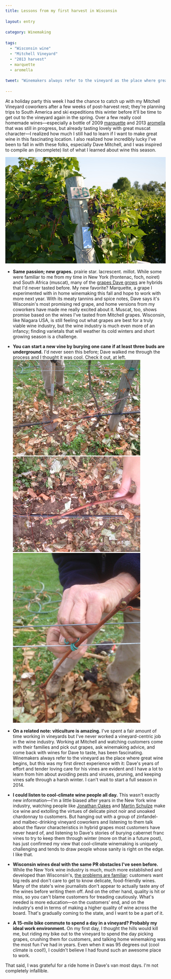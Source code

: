 ```yaml
---
title: Lessons from my first harvest in Wisconsin

layout: entry

category: Winemaking

tags:
  - "Wisconsin wine"
  - "Mitchell Vineyard"
  - "2013 harvest"
  - marquette
  - aromella

tweet: "Winemakers always refer to the vineyard as the place where great wine begins, but this was my first direct experience with it."

---
```


At a holiday party this week I had the chance to catch up with my Mitchell Vineyard coworkers after a few weeks of post-harvest rest; they're planning trips to South America and ski expeditions this winter before it'll be time to get out to the vineyard again in the spring. Over a few really cool homemade wines––especially a bottle of 2009 [marquette](http://www.grapes.umn.edu/Marquette/) and 2013 [aromella](http://www.winesandvines.com/template.cfm?section=news&content=111844) that was still in progress, but already tasting lovely with great muscat character––I realized how much I still had to learn if I want to make great wine in this fascinating location. I also realized how incredibly lucky I've been to fall in with these folks, especially Dave Mitchell, and I was inspired to compile an (incomplete) list of what I learned about wine this season. 

![Foch row](/photos/fochrow.jpg "Row of foch grapes at Mitchell Vineyard")

- **Same passion; new grapes.** prairie star. lacrescent. millot. While some were familiar to me from my time in New York (frontenac, foch, noiret) and South Africa (muscat), many of the [grapes Dave grows](http://www.mitchell-vineyard.com/our-grapes/) are hybrids that I'd never tasted before. My new favorite? Marquette, a grape I experimented with in home winemaking this fall and hope to work with more next year. With its meaty tannins and spice notes, Dave says it's Wisconsin's most promising red grape, and home versions from my coworkers have made me really excited about it. Muscat, too, shows promise based on the wines I've tasted from Mitchell grapes. Wisconsin, like Niagara USA, is still feeling out what grapes are best for a truly viable wine industry, but the wine industry is much even more of an infancy; finding varietals that will weather its cold winters and short growing season is a challenge.
- **You can start a new vine by burying one cane if at least three buds are underground.** I'd never seen this before; Dave walked me through the process and I thought it was cool. Check it out, at left.
![Cane bury process](/photos/caneburyone.jpg "Digging dirt to bury a cane")
![Cane bury process, step two](/photos/caneburytwo.jpg "Counting buds and burying three underground")
![Cane bury process, step three](/photos/caneburythree.jpg "Tying a cordon")

- **On a related note: viticulture is amazing.** I've spent a fair amount of time working in vineyards but I've never worked a vineyard-centric job in the wine industry. Working at Mitchell and watching customers come with their families and pick out grapes, ask winemaking advice, and come back with wines for Dave to taste, has been fascinating. Winemakers always refer to the vineyard as the place where great wine begins, but this was my first direct experience with it: Dave's years of effort and tender loving care for his vines are evident and I have a lot to learn from him about avoiding pests and viruses, pruning, and keeping vines safe through a harsh winter. I can't wait to start a full season in 2014.
- **I could listen to cool-climate wine people all day.** This wasn't exactly new information––I'm a little biased after years in the New York wine industry, watching people like [Jonathan Oakes](http://lennthompson.typepad.com/lenndevours/2010/02/icewine-harvest-at-leonard-oakes-estate-winery.html) and [Martin Schulze](http://www.buffalonews.com/apps/pbcs.dll/gallery?site=bn&date=20130123&category=photogalleries&artno=122009998&ref=ph) make ice wine and extolling the virtues of delicate pinot noir and unoaked chardonnay to customers. But hanging out with a group of zinfandel- and malbec-drinking vineyard coworkers and listening to them talk about the flavor characteristics in hybrid grapes most customers have never heard of, and listening to Dave's stories of burying cabernet franc vines to try to keep them through winter (more on that in a future post), has just confirmed my view that cool-climate winemaking is uniquely challenging and tends to draw people whose sanity is right on the edge. I like that.
-  **Wisconsin wines deal with the same PR obstacles I've seen before.** While the New York wine industry is much, much more established and developed than Wisconsin's, [the problems are familiar](http://host.madison.com/news/local/sales-continue-to-lag-for-wisconsin-made-wines/article_df9d27b6-d106-5847-8d71-7231e566beb7.html): customers want big reds and don't care to get to know delicate, food-friendly wines. Many of the state's wine journalists don't appear to actually taste any of the wines before writing them off. And on the other hand, quality is hit or miss, so you can't blame customers for treading cautiously. What's needed is more education––on the customers' end, and on the industry's end in terms of making a higher quality of wine across the board. That's gradually coming to the state, and I want to be a part of it.
- **A 15-mile bike commute to spend a day in a vineyard? Probably my ideal work environment.** On my first day, I thought the hills would kill me, but riding my bike out to the vineyard to spend the day picking grapes, crushing them for customers, and talking home winemaking was the most fun I've had in years. Even when it was 95 degrees out (cool climate is cool!), I couldn't believe I had found such an awesome place to work. 

That said, I was grateful for a ride home in Dave's van most days. I'm not completely infallible.


